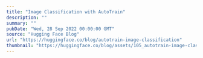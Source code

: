 ```yaml
---
title: "Image Classification with AutoTrain"
description: ""
summary: ""
pubDate: "Wed, 28 Sep 2022 00:00:00 GMT"
source: "Hugging Face Blog"
url: "https://huggingface.co/blog/autotrain-image-classification"
thumbnail: "https://huggingface.co/blog/assets/105_autotrain-image-classification/thumbnail.png"
---
```


